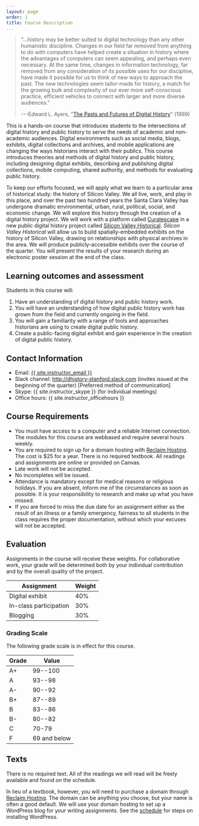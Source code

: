 ```yaml
---
layout: page
order: 1
title: Course Description
...
```


> "...history may be better suited to digital technology than any other
> humanistic discipline. Changes in our field far removed from anything to do
> with computers have helped create a situation in history where the advantages
> of computers can seem appealing, and perhaps even necessary. At the same time,
> changes in information technology, far removed from any consideration of its
> possible uses for our discipline, have made it possible for us to think of new
> ways to approach the past. The new technologies seem tailor-made for history,
> a match for the growing bulk and complexity of our ever more self-conscious
> practice, efficient vehicles to connect with larger and more diverse
> audiences."
>
> ---Edward L. Ayers, "[The Pasts and Futures of Digital History](http://www.vcdh.virginia.edu/PastsFutures.html)" (1999)

This is a hands-on course that introduces students to the intersections of digital history and public history to serve the needs of academic and non-academic audiences. Digital environments such as social media, blogs, exhibits, digital collections and archives, and mobile applications are changing the ways historians interact with their publics. This course introduces theories and methods of digital history and public history, including designing digital exhibits, describing and publishing digital collections, mobile computing, shared authority, and methods for evaluating public history.

To keep our efforts focused, we will apply what we learn to a particular area of historical study: the history of Silicon Valley. We all live, work, and play in this place, and over the past two hundred years the Santa Clara Valley has undergone dramatic environmental, urban, rural, political, social, and economic change. We will explore this history through the creation of a digital history project. We will work with a platform called [Curatescape](http://curatescape.org) in a new public digital history project called [Silicon Valley Historical](http://svhistorical.org). *Silicon Valley Historical* will allow us to build spatially-embedded exhibits on the history of Silicon Valley, drawing on relationships with physical archives in the area. We will produce publicly-accessible exhibits over the course of the quarter. You will present the results of your research during an electronic poster session at the end of the class.

## Learning outcomes and assessment

Students in this course will:

1. Have an understanding of digital history and public history work.
2. You will have an understanding of how digital public history work has grown from the field and currently ongoing in the field.
3. You will gain a familiarity with a range of tools and approaches historians are using to create digital public history.
4. Create a public-facing digital exhibit and gain experience in the creation of digital public history.
   
## Contact Information

- Email: <a href="mailto:{{site.instructor_email}}">{{ site.instructor_email }}</a>
- Slack channel: <http://dhistory-stanford.slack.com> (invites issued at the beginning of the quarter) [Preferred method of communication]
- Skype: {{ site.instructor_skype }} (for individual meetings)
- Office hours: {{ site.instructor_officehours }}

## Course Requirements

-   You must have access to a computer and a reliable Internet connection. The modules for this course are web­based and require several hours weekly.
-   You are required to sign up for a domain hosting with [Reclaim Hosting](https://reclaimhosting.com). The cost is $25 for a year. There is no required textbook. All readings and assignments are online or provided on Canvas.
-   Late work will not be accepted.
-   No incompletes will be issued.
-   Attendance is mandatory except for medical reasons or religious holidays. If you are absent, inform me of the circumstances as soon as possible. It is your responsibility to research and make up what you have missed.
-   If you are forced to miss the due date for an assignment either as the result of an illness or a family emergency, fairness to all students in the class requires the proper documentation, without which your excuses will not be accepted.

## Evaluation

Assignments in the course will receive these weights. For collaborative work,
your grade will be determined both by your individual contribution and by the
overall quality of the project.

  | Assignment               | Weight
  | ------------------------ | -------
  | Digital exhibit			 | 40%
  | In-class participation	 | 30%
  | Blogging                 | 30%

### Grading Scale

The following grade scale is in effect for this course.

  | Grade | Value 			|
  | ----- | --------------- |
  | A+	  | 99--100 		|
  | A	  | 93--98 			|
  | A-	  | 90--92			|
  | B+ 	  | 87--89			|
  | B	  | 83--86			|
  | B- 	  | 80--82			|
  | C	  | 70-79			|
  | F	  | 69 and below	|

## Texts

There is no required text. All of the readings we will read will be freely available and found on the schedule. 

In lieu of a textbook, however, you will need to purchase a domain through [Reclaim Hosting](https://reclaimhosting.com/). The domain can be anything you choose, but your name is often a good default. We will use your domain hosting to set up a WordPress blog for your writing assignments. See the [schedule](schedule/) for steps on installing WordPress.

